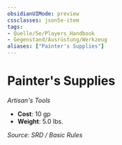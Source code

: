 ```yaml
---
obsidianUIMode: preview
cssclasses: json5e-item
tags:
- Quelle/5e/Players_Handbook
- Gegenstand/Ausrüstung/Werkzeug
aliases: ["Painter's Supplies"]
---
```

# Painter's Supplies
*Artisan's Tools*  

- **Cost**: 10 gp
- **Weight**: 5.0 lbs.

*Source: SRD / Basic Rules*